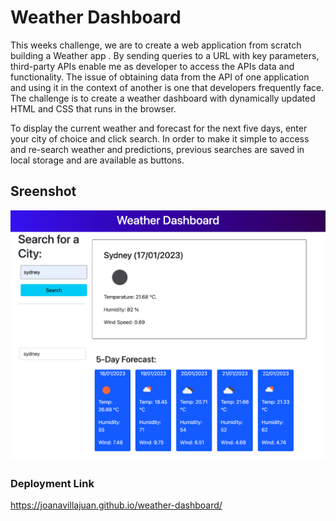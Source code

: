 # Weather Dashboard

This weeks challenge, we are to create a web application from scratch building a Weather app . By sending queries to a URL with key parameters, third-party APIs enable me as developer to access the APIs data and functionality. The issue of obtaining data from the API of one application and using it in the context of another is one that developers frequently face. The challenge is to create a weather dashboard with dynamically updated HTML and CSS that runs in the browser.

To display the current weather and forecast for the next five days, enter your city of choice and click search. In order to make it simple to access and re-search weather and predictions, previous searches are saved in local storage and are available as buttons.

## Sreenshot

![Weather-Dashboard](assets/images/weather-dashboard.png)

### Deployment Link

https://joanavillajuan.github.io/weather-dashboard/
